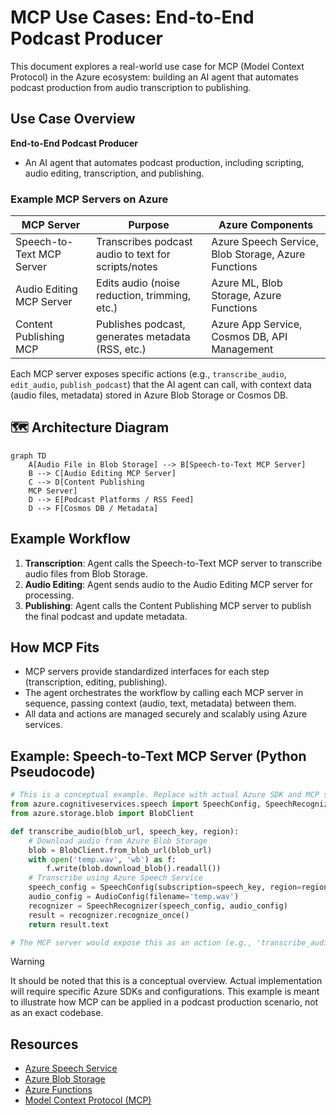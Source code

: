 # MCP Use Cases: End-to-End Podcast Producer

This document explores a real-world use case for MCP (Model Context Protocol) in the Azure ecosystem: building an AI agent that automates podcast production from audio transcription to publishing.

## Use Case Overview

**End-to-End Podcast Producer**
- An AI agent that automates podcast production, including scripting, audio editing, transcription, and publishing.

### Example MCP Servers on Azure

| MCP Server                | Purpose                                              | Azure Components                                      |
|---------------------------|------------------------------------------------------|-------------------------------------------------------|
| Speech-to-Text MCP Server | Transcribes podcast audio to text for scripts/notes  | Azure Speech Service, Blob Storage, Azure Functions    |
| Audio Editing MCP Server  | Edits audio (noise reduction, trimming, etc.)        | Azure ML, Blob Storage, Azure Functions               |
| Content Publishing MCP    | Publishes podcast, generates metadata (RSS, etc.)    | Azure App Service, Cosmos DB, API Management          |

Each MCP server exposes specific actions (e.g., `transcribe_audio`, `edit_audio`, `publish_podcast`) that the AI agent can call, with context data (audio files, metadata) stored in Azure Blob Storage or Cosmos DB.

## 🗺️ Architecture Diagram

```mermaid
graph TD
    A[Audio File in Blob Storage] --> B[Speech-to-Text MCP Server]
    B --> C[Audio Editing MCP Server]
    C --> D[Content Publishing
    MCP Server]
    D --> E[Podcast Platforms / RSS Feed]
    D --> F[Cosmos DB / Metadata]
```

## Example Workflow
1. **Transcription**: Agent calls the Speech-to-Text MCP server to transcribe audio files from Blob Storage.
2. **Audio Editing**: Agent sends audio to the Audio Editing MCP server for processing.
3. **Publishing**: Agent calls the Content Publishing MCP server to publish the final podcast and update metadata.

## How MCP Fits
- MCP servers provide standardized interfaces for each step (transcription, editing, publishing).
- The agent orchestrates the workflow by calling each MCP server in sequence, passing context (audio, text, metadata) between them.
- All data and actions are managed securely and scalably using Azure services.


## Example: Speech-to-Text MCP Server (Python Pseudocode)

```python
# This is a conceptual example. Replace with actual Azure SDK and MCP server code.
from azure.cognitiveservices.speech import SpeechConfig, SpeechRecognizer, AudioConfig
from azure.storage.blob import BlobClient

def transcribe_audio(blob_url, speech_key, region):
    # Download audio from Azure Blob Storage
    blob = BlobClient.from_blob_url(blob_url)
    with open('temp.wav', 'wb') as f:
        f.write(blob.download_blob().readall())
    # Transcribe using Azure Speech Service
    speech_config = SpeechConfig(subscription=speech_key, region=region)
    audio_config = AudioConfig(filename='temp.wav')
    recognizer = SpeechRecognizer(speech_config, audio_config)
    result = recognizer.recognize_once()
    return result.text

# The MCP server would expose this as an action (e.g., 'transcribe_audio')
```

> [!WARNING]
> It should be noted that this is a conceptual overview. Actual implementation will require specific Azure SDKs and configurations. This example is meant to illustrate how MCP can be applied in a podcast production scenario, not as an exact codebase.

## Resources
- [Azure Speech Service](https://learn.microsoft.com/azure/ai-services/speech-service/?WT.mc_id=%3Fwt.mc_id%3DMVP_452430)
- [Azure Blob Storage](https://learn.microsoft.com/azure/storage/blobs/?WT.mc_id=%3Fwt.mc_id%3DMVP_452430)
- [Azure Functions](https://learn.microsoft.com/azure/azure-functions/?WT.mc_id=%3Fwt.mc_id%3DMVP_452430)
- [Model Context Protocol (MCP)](https://modelcontextprotocol.io/introduction)